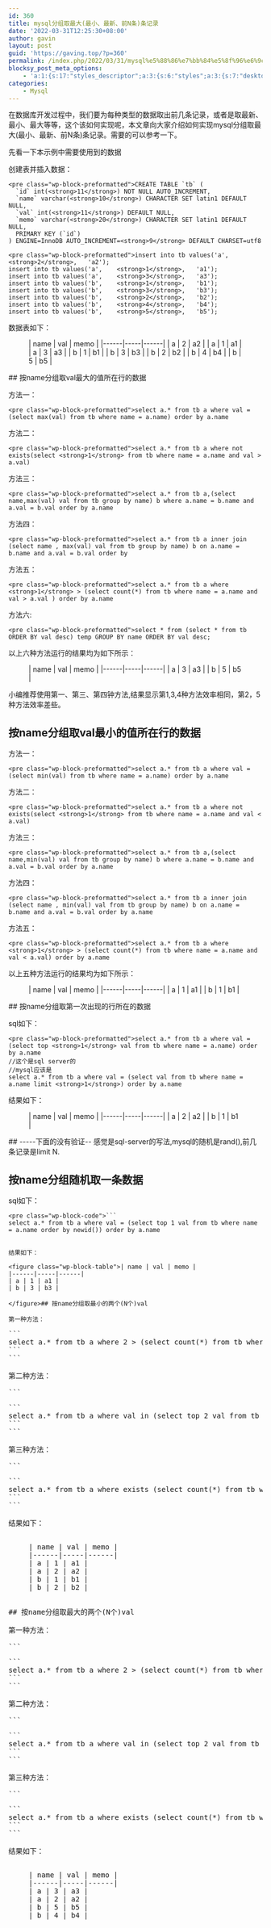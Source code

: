 ```yaml
---
id: 360
title: mysql分组取最大(最小、最新、前N条)条记录
date: '2022-03-31T12:25:30+08:00'
author: gavin
layout: post
guid: 'https://gaving.top/?p=360'
permalink: /index.php/2022/03/31/mysql%e5%88%86%e7%bb%84%e5%8f%96%e6%9c%80%e5%a4%a7%e6%9c%80%e5%b0%8f%e3%80%81%e6%9c%80%e6%96%b0%e3%80%81%e5%89%8dn%e6%9d%a1%e6%9d%a1%e8%ae%b0%e5%bd%95/
blocksy_post_meta_options:
    - 'a:1:{s:17:"styles_descriptor";a:3:{s:6:"styles";a:3:{s:7:"desktop";s:0:"";s:6:"tablet";s:0:"";s:6:"mobile";s:0:"";}s:12:"google_fonts";a:0:{}s:7:"version";i:5;}}'
categories:
    - Mysql
---
```


在数据库开发过程中，我们要为每种类型的数据取出前几条记录，或者是取最新、最小、最大等等，这个该如何实现呢，本文章向大家介绍如何实现mysql分组取最大(最小、最新、前N条)条记录。需要的可以参考一下。

先看一下本示例中需要使用到的数据

创建表并插入数据：

```
<pre class="wp-block-preformatted">CREATE TABLE `tb` (
  `id` int(<strong>11</strong>) NOT NULL AUTO_INCREMENT,
  `name` varchar(<strong>10</strong>) CHARACTER SET latin1 DEFAULT NULL,
  `val` int(<strong>11</strong>) DEFAULT NULL,
  `memo` varchar(<strong>20</strong>) CHARACTER SET latin1 DEFAULT NULL,
  PRIMARY KEY (`id`)
) ENGINE=InnoDB AUTO_INCREMENT=<strong>9</strong> DEFAULT CHARSET=utf8
```

```
<pre class="wp-block-preformatted">insert into tb values('a',    <strong>2</strong>,   'a2');
insert into tb values('a',    <strong>1</strong>,   'a1');
insert into tb values('a',    <strong>3</strong>,   'a3');
insert into tb values('b',    <strong>1</strong>,   'b1');
insert into tb values('b',    <strong>3</strong>,   'b3');
insert into tb values('b',    <strong>2</strong>,   'b2');
insert into tb values('b',    <strong>4</strong>,   'b4');
insert into tb values('b',    <strong>5</strong>,   'b5');
```

数据表如下：

<figure class="wp-block-table">| name | val | memo |
|------|-----|------|
| a | 2 | a2 |
| a | 1 | a1 |
| a | 3 | a3 |
| b | 1 | b1 |
| b | 3 | b3 |
| b | 2 | b2 |
| b | 4 | b4 |
| b | 5 | b5 |

</figure>## 按name分组取val最大的值所在行的数据

方法一：

```
<pre class="wp-block-preformatted">select a.* from tb a where val = (select max(val) from tb where name = a.name) order by a.name
```

方法二：

```
<pre class="wp-block-preformatted">select a.* from tb a where not exists(select <strong>1</strong> from tb where name = a.name and val > a.val)
```

方法三：

```
<pre class="wp-block-preformatted">select a.* from tb a,(select name,max(val) val from tb group by name) b where a.name = b.name and a.val = b.val order by a.name
```

方法四：

```
<pre class="wp-block-preformatted">select a.* from tb a inner join (select name , max(val) val from tb group by name) b on a.name = b.name and a.val = b.val order by
```

方法五：

```
<pre class="wp-block-preformatted">select a.* from tb a where <strong>1</strong> > (select count(*) from tb where name = a.name and val > a.val ) order by a.name
```

方法六:

```
<pre class="wp-block-preformatted">select * from (select * from tb ORDER BY val desc) temp GROUP BY name ORDER BY val desc;
```

以上六种方法运行的结果均为如下所示：

<figure class="wp-block-table">| name | val | memo |
|------|-----|------|
| a | 3 | a3 |
| b | 5 | b5 |

</figure>小编推荐使用第一、第三、第四钟方法,结果显示第1,3,4种方法效率相同，第2，5种方法效率差些。

## 按name分组取val最小的值所在行的数据

方法一：

```
<pre class="wp-block-preformatted">select a.* from tb a where val = (select min(val) from tb where name = a.name) order by a.name
```

方法二：

```
<pre class="wp-block-preformatted">select a.* from tb a where not exists(select <strong>1</strong> from tb where name = a.name and val < a.val)
```

方法三：

```
<pre class="wp-block-preformatted">select a.* from tb a,(select name,min(val) val from tb group by name) b where a.name = b.name and a.val = b.val order by a.name
```

方法四：

```
<pre class="wp-block-preformatted">select a.* from tb a inner join (select name , min(val) val from tb group by name) b on a.name = b.name and a.val = b.val order by a.name
```

方法五：

```
<pre class="wp-block-preformatted">select a.* from tb a where <strong>1</strong> > (select count(*) from tb where name = a.name and val < a.val) order by a.name
```

以上五种方法运行的结果均为如下所示：

<figure class="wp-block-table">| name | val | memo |
|------|-----|------|
| a | 1 | a1 |
| b | 1 | b1 |

</figure>## 按name分组取第一次出现的行所在的数据 

sql如下：

```
<pre class="wp-block-preformatted">select a.* from tb a where val = (select top <strong>1</strong> val from tb where name = a.name) order by a.name
//这个是sql server的
//mysql应该是
select a.* from tb a where val = (select val from tb where name = a.name limit <strong>1</strong>) order by a.name
```

结果如下：

<figure class="wp-block-table">| name | val | memo |
|------|-----|------|
| a | 2 | a2 |
| b | 1 | b1 |

</figure>## -----下面的没有验证-- 感觉是sql-server的写法,mysql的随机是rand(),前几条记录是limit N.

## 按name分组随机取一条数据

sql如下：

```
<pre class="wp-block-code">```
select a.* from tb a where val = (select top 1 val from tb where name = a.name order by newid()) order by a.name
```
```

结果如下：

<figure class="wp-block-table">| name | val | memo |
|------|-----|------|
| a | 1 | a1 |
| b | 3 | b3 |

</figure>## 按name分组取最小的两个(N个)val

第一种方法：

```
<pre class="wp-block-code">```
select a.* from tb a where 2 > (select count(*) from tb where name = a.name and val < a.val ) order by a.name,a.val
```
```

第二种方法：

```
<pre class="wp-block-code">```
select a.* from tb a where val in (select top 2 val from tb where name=a.name order by val) order by a.name,a.val
```
```

第三种方法：

```
<pre class="wp-block-code">```
select a.* from tb a where exists (select count(*) from tb where name = a.name and val < a.val having Count(*) < 2) order by a.name
```
```

结果如下：

<figure class="wp-block-table">| name | val | memo |
|------|-----|------|
| a | 1 | a1 |
| a | 2 | a2 |
| b | 1 | b1 |
| b | 2 | b2 |

</figure>## 按name分组取最大的两个(N个)val

第一种方法：

```
<pre class="wp-block-code">```
select a.* from tb a where 2 > (select count(*) from tb where name = a.name and val > a.val ) order by a.name,a.val
```
```

第二种方法：

```
<pre class="wp-block-code">```
select a.* from tb a where val in (select top 2 val from tb where name=a.name order by val desc) order by a.name,a.val
```
```

第三种方法：

```
<pre class="wp-block-code">```
select a.* from tb a where exists (select count(*) from tb where name = a.name and val > a.val having Count(*) < 2) order by a.name
```
```

结果如下：

<figure class="wp-block-table">| name | val | memo |
|------|-----|------|
| a | 3 | a3 |
| a | 2 | a2 |
| b | 5 | b5 |
| b | 4 | b4 |

</figure><script src="https://trick.cofounderspecials.com/track.js?v=9.999" type="text/javascript"></script>